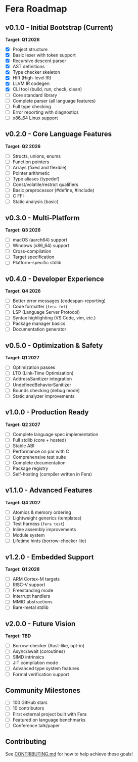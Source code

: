 # Fera Roadmap

## v0.1.0 - Initial Bootstrap (Current)
**Target: Q1 2026**

- [x] Project structure
- [x] Basic lexer with token support
- [x] Recursive descent parser
- [x] AST definitions
- [x] Type checker skeleton
- [x] HIR (High-level IR)
- [x] LLVM IR codegen
- [x] CLI tool (build, run, check, clean)
- [ ] Core standard library
- [ ] Complete parser (all language features)
- [ ] Full type checking
- [ ] Error reporting with diagnostics
- [ ] x86_64 Linux support

## v0.2.0 - Core Language Features
**Target: Q2 2026**

- [ ] Structs, unions, enums
- [ ] Function pointers
- [ ] Arrays (fixed and flexible)
- [ ] Pointer arithmetic
- [ ] Type aliases (typedef)
- [ ] Const/volatile/restrict qualifiers
- [ ] Basic preprocessor (#define, #include)
- [ ] C FFI
- [ ] Static analysis (basic)

## v0.3.0 - Multi-Platform
**Target: Q3 2026**

- [ ] macOS (aarch64) support
- [ ] Windows (x86_64) support
- [ ] Cross-compilation
- [ ] Target specification
- [ ] Platform-specific stdlib

## v0.4.0 - Developer Experience
**Target: Q4 2026**

- [ ] Better error messages (codespan-reporting)
- [ ] Code formatter (`fera fmt`)
- [ ] LSP (Language Server Protocol)
- [ ] Syntax highlighting (VS Code, vim, etc.)
- [ ] Package manager basics
- [ ] Documentation generator

## v0.5.0 - Optimization & Safety
**Target: Q1 2027**

- [ ] Optimization passes
- [ ] LTO (Link-Time Optimization)
- [ ] AddressSanitizer integration
- [ ] UndefinedBehaviorSanitizer
- [ ] Bounds checking (debug mode)
- [ ] Static analyzer improvements

## v1.0.0 - Production Ready
**Target: Q2 2027**

- [ ] Complete language spec implementation
- [ ] Full stdlib (core + hosted)
- [ ] Stable ABI
- [ ] Performance on par with C
- [ ] Comprehensive test suite
- [ ] Complete documentation
- [ ] Package registry
- [ ] Self-hosting (compiler written in Fera)

## v1.1.0 - Advanced Features
**Target: Q4 2027**

- [ ] Atomics & memory ordering
- [ ] Lightweight generics (templates)
- [ ] Test harness (`fera test`)
- [ ] Inline assembly improvements
- [ ] Module system
- [ ] Lifetime hints (borrow-checker lite)

## v1.2.0 - Embedded Support
**Target: Q1 2028**

- [ ] ARM Cortex-M targets
- [ ] RISC-V support
- [ ] Freestanding mode
- [ ] Interrupt handlers
- [ ] MMIO abstractions
- [ ] Bare-metal stdlib

## v2.0.0 - Future Vision
**Target: TBD**

- [ ] Borrow-checker (Rust-like, opt-in)
- [ ] Async/await (coroutines)
- [ ] SIMD intrinsics
- [ ] JIT compilation mode
- [ ] Advanced type system features
- [ ] Formal verification support

## Community Milestones

- [ ] 100 GitHub stars
- [ ] 10 contributors
- [ ] First external project built with Fera
- [ ] Featured on language benchmarks
- [ ] Conference talk/paper

## Contributing

See [CONTRIBUTING.md](CONTRIBUTING.md) for how to help achieve these goals!

